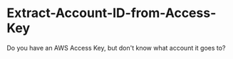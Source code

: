 # Extract-Account-ID-from-Access-Key
Do you have an AWS Access Key, but don't know what account it goes to? 
